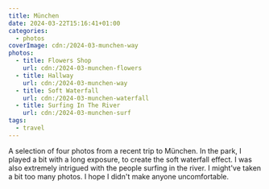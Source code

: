 ```yaml
---
title: München
date: 2024-03-22T15:16:41+01:00
categories:
  - photos
coverImage: cdn:/2024-03-munchen-way
photos:
  - title: Flowers Shop
    url: cdn:/2024-03-munchen-flowers
  - title: Hallway
    url: cdn:/2024-03-munchen-way
  - title: Soft Waterfall
    url: cdn:/2024-03-munchen-waterfall
  - title: Surfing In The River
    url: cdn:/2024-03-munchen-surf
tags:
  - travel
---
```


A selection of four photos from a recent trip to München. In the park, I played a bit with a long exposure, to create the soft waterfall effect. I was also extremely intrigued with the people surfing in the river. I might've taken a bit too many photos. I hope I didn't make anyone uncomfortable.
